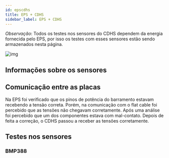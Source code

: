```yaml
---
id: epscdhs
title: EPS + CDHS
sidebar_label: EPS + CDHS
---
```


*Observação*: Todos os testes nos sensores do CDHS dependem da energia fornecida pelo EPS, por isso os testes com esses sensores estão sendo armazenados nesta página.

![img](../../../../../static/img/docs/hardware/int_epscdhsfront.jpg)

## Informações sobre os sensores

## Comunicação entre as placas
Na EPS foi verificado que os pinos de potência do barramento estavam recebendo a tensão correta. Porém, na comunicação com o flat cable foi percebido que as tensões não chegavam corretamente. Após uma análise foi percebido que um dos componentes estava com mal-contato. Depois de feita a correção, o CDHS passou a receber as tensões corretamente.

## Testes nos sensores



### BMP388 